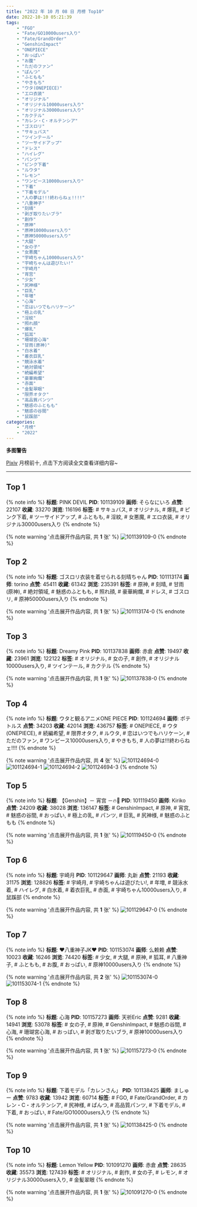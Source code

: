 ```yaml
---
title: "2022 年 10 月 08 日 月榜 Top10"
date: 2022-10-10 05:21:39
tags:
    - "FGO"
    - "Fate/GO10000users入り"
    - "Fate/GrandOrder"
    - "GenshinImpact"
    - "ONEPIECE"
    - "おっぱい"
    - "お腹"
    - "ただのファン"
    - "ぱんつ"
    - "ふともも"
    - "やきもち"
    - "ウタ(ONEPIECE)"
    - "エロ衣装"
    - "オリジナル"
    - "オリジナル10000users入り"
    - "オリジナル30000users入り"
    - "カクテル"
    - "カレン・C・オルテンシア"
    - "ゴスロリ"
    - "サキュバス"
    - "ツインテール"
    - "ツーサイドアップ"
    - "ドレス"
    - "ハイレグ"
    - "パンツ"
    - "ピンク下着"
    - "ルウタ"
    - "レモン"
    - "ワンピース10000users入り"
    - "下着"
    - "下着モデル"
    - "人の夢は!!!終わらねェ!!!!"
    - "八重神子"
    - "刻晴"
    - "剥ぎ取りたいブラ"
    - "創作"
    - "原神"
    - "原神10000users入り"
    - "原神50000users入り"
    - "大腿"
    - "女の子"
    - "女悪魔"
    - "宇崎ちゃん10000users入り"
    - "宇崎ちゃんは遊びたい!"
    - "宇崎月"
    - "宵宫"
    - "少女"
    - "尻神様"
    - "巨乳"
    - "年増"
    - "心海"
    - "恋はいつでもハリケーン"
    - "極上の乳"
    - "淫紋"
    - "照れ顔"
    - "爆乳"
    - "狐耳"
    - "珊瑚宮心海"
    - "甘雨(原神)"
    - "白水着"
    - "着衣巨乳"
    - "競泳水着"
    - "絶対領域"
    - "続編希望"
    - "豪華絢爛"
    - "赤面"
    - "金髪翠眼"
    - "限界オタク"
    - "高品質パンツ"
    - "魅惑のふともも"
    - "魅惑の谷間"
    - "鼠蹊部"
categories:
    - "月榜"
    - "2022"
---
```


<i class="fa fa-triangle-exclamation"></i>**多图警告**<i class="fa fa-triangle-exclamation"></i>

[Pixiv](https://www.pixiv.net/) 月榜前十, 点击下方阅读全文查看详细内容~

<!-- more -->

---

## Top 1

{% note info %}
**标题**: PINK DEVIL
**PID**: 101139109 **画师**: そらなにいろ
**点赞**: 22107 **收藏**: 33270 **浏览**: 116196
**标签**: # サキュバス, # オリジナル, # 爆乳, # ピンク下着, # ツーサイドアップ, # ふともも, # 淫紋, # 女悪魔, # エロ衣装, # オリジナル30000users入り
{% endnote %}

{% note warning '点击展开作品内容, 共 **1** 张' %}
![101139109-0](https://i.pixiv.re/img-original/img/2022/09/11/00/35/14/101139109_p0.png)
{% endnote %}

## Top 2

{% note info %}
**标题**: ゴスロリ衣装を着せられる刻晴ちゃん
**PID**: 101113174 **画师**: torino
**点赞**: 45411 **收藏**: 61342 **浏览**: 235391
**标签**: # 原神, # 刻晴, # 甘雨(原神), # 絶対領域, # 魅惑のふともも, # 照れ顔, # 豪華絢爛, # ドレス, # ゴスロリ, # 原神50000users入り
{% endnote %}

{% note warning '点击展开作品内容, 共 **1** 张' %}
![101113174-0](https://i.pixiv.re/img-original/img/2022/09/10/00/00/07/101113174_p0.jpg)
{% endnote %}

## Top 3

{% note info %}
**标题**: Dreamy Pink
**PID**: 101137838 **画师**: 赤倉
**点赞**: 19497 **收藏**: 23961 **浏览**: 122122
**标签**: # オリジナル, # 女の子, # 創作, # オリジナル10000users入り, # ツインテール, # カクテル
{% endnote %}

{% note warning '点击展开作品内容, 共 **1** 张' %}
![101137838-0](https://i.pixiv.re/img-original/img/2022/09/11/00/04/01/101137838_p0.png)
{% endnote %}

## Top 4

{% note info %}
**标题**: ウタと観るアニメONE PIECE
**PID**: 101124694 **画师**: ポテトルス
**点赞**: 34203 **收藏**: 42014 **浏览**: 436757
**标签**: # ONEPIECE, # ウタ(ONEPIECE), # 続編希望, # 限界オタク, # ルウタ, # 恋はいつでもハリケーン, # ただのファン, # ワンピース10000users入り, # やきもち, # 人の夢は!!!終わらねェ!!!!
{% endnote %}

{% note warning '点击展开作品内容, 共 **4** 张' %}
![101124694-0](https://i.pixiv.re/img-original/img/2022/09/10/14/17/08/101124694_p0.jpg)
![101124694-1](https://i.pixiv.re/img-original/img/2022/09/10/14/17/08/101124694_p1.jpg)
![101124694-2](https://i.pixiv.re/img-original/img/2022/09/10/14/17/08/101124694_p2.jpg)
![101124694-3](https://i.pixiv.re/img-original/img/2022/09/10/14/17/08/101124694_p3.jpg)
{% endnote %}

## Top 5

{% note info %}
**标题**: 【Genshin】－ 宵宫 －🔥🏹
**PID**: 101119450 **画师**: Kiriko
**点赞**: 24209 **收藏**: 38028 **浏览**: 136147
**标签**: # GenshinImpact, # 原神, # 宵宫, # 魅惑の谷間, # おっぱい, # 極上の乳, # パンツ, # 巨乳, # 尻神様, # 魅惑のふともも
{% endnote %}

{% note warning '点击展开作品内容, 共 **1** 张' %}
![101119450-0](https://i.pixiv.re/img-original/img/2022/09/10/08/00/01/101119450_p0.png)
{% endnote %}

## Top 6

{% note info %}
**标题**: 宇崎月
**PID**: 101129647 **画师**: 丸新
**点赞**: 21193 **收藏**: 31175 **浏览**: 128826
**标签**: # 宇崎月, # 宇崎ちゃんは遊びたい!, # 年増, # 競泳水着, # ハイレグ, # 白水着, # 着衣巨乳, # 赤面, # 宇崎ちゃん10000users入り, # 鼠蹊部
{% endnote %}

{% note warning '点击展开作品内容, 共 **1** 张' %}
![101129647-0](https://i.pixiv.re/img-original/img/2022/09/10/18/52/38/101129647_p0.jpg)
{% endnote %}

## Top 7

{% note info %}
**标题**: ♥八重神子JK♥
**PID**: 101153074 **画师**: 么赖赖
**点赞**: 10023 **收藏**: 16246 **浏览**: 74420
**标签**: # 少女, # 大腿, # 原神, # 狐耳, # 八重神子, # ふともも, # お腹, # おっぱい, # 原神10000users入り
{% endnote %}

{% note warning '点击展开作品内容, 共 **2** 张' %}
![101153074-0](https://i.pixiv.re/img-original/img/2022/09/11/17/00/01/101153074_p0.jpg)
![101153074-1](https://i.pixiv.re/img-original/img/2022/09/11/17/00/01/101153074_p1.jpg)
{% endnote %}

## Top 8

{% note info %}
**标题**: 心海
**PID**: 101157273 **画师**: 天祈Eric
**点赞**: 9281 **收藏**: 14941 **浏览**: 53078
**标签**: # 女の子, # 原神, # GenshinImpact, # 魅惑の谷間, # 心海, # 珊瑚宮心海, # おっぱい, # 剥ぎ取りたいブラ, # 原神10000users入り
{% endnote %}

{% note warning '点击展开作品内容, 共 **1** 张' %}
![101157273-0](https://i.pixiv.re/img-original/img/2022/09/11/19/50/09/101157273_p0.jpg)
{% endnote %}

## Top 9

{% note info %}
**标题**: 下着モデル「カレンさん」
**PID**: 101138425 **画师**: ましゅー
**点赞**: 9783 **收藏**: 13942 **浏览**: 60714
**标签**: # FGO, # Fate/GrandOrder, # カレン・C・オルテンシア, # 尻神様, # ぱんつ, # 高品質パンツ, # 下着モデル, # 下着, # おっぱい, # Fate/GO10000users入り
{% endnote %}

{% note warning '点击展开作品内容, 共 **1** 张' %}
![101138425-0](https://i.pixiv.re/img-original/img/2022/09/11/00/11/12/101138425_p0.jpg)
{% endnote %}

## Top 10

{% note info %}
**标题**: Lemon Yellow
**PID**: 101091270 **画师**: 赤倉
**点赞**: 28635 **收藏**: 35573 **浏览**: 127439
**标签**: # オリジナル, # 創作, # 女の子, # レモン, # オリジナル30000users入り, # 金髪翠眼
{% endnote %}

{% note warning '点击展开作品内容, 共 **1** 张' %}
![101091270-0](https://i.pixiv.re/img-original/img/2022/09/09/00/05/41/101091270_p0.png)
{% endnote %}

